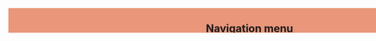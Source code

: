 <!DOCTYPE html>
<html lang="ru">
    <head>
        <link rel="stylesheet" href="dogs.css">
        <meta charset = "utf-8">
        <title>Dogs</title>
        <meta name="viewport" content="width=device-width">
    </head>
    <style>
    section{
    height: 100vh;
}
header{
    background-color:darksalmon;
    height: 50px;
    position: fixed;
    width: 100%;
    transition: 1s;
    overflow: hidden
}

header:hover{
    height: 150px;
    transition: 1s
}

a{
    font-family: fantasy;
    text-decoration: none;

}

section{
    padding-top: 30px;
}

@keyframes sec{
    from{
        background-image: url(super/photo_2020-04-23_17-20-26.jpg)
    }
    25%{
        background-image:url(super/photo_2020-04-23_17-20-24.jpg)   
    }
    50%{
        background-image:url(super/po.jpg)
    }
    75%{
        background-image:url(super/photo_2020-04-23_18-09-00.jpg);
    }
    to{
        background-image: url(super/photo_2020-04-23_17-20-26.jpg)
    }
}

.sec1{
    animation: sec 20s infinite;
    background-size: 1280px 850px;
    padding-top: 50px;
}

h1{
    align-content: center;
    text-align: center;
    font-family: cursive;
}

h2{
    align-content: center;
    text-align: center;
}

h3{
    font-size: 30px;
    text-align: center;
}

body{
    margin: 0;
}

.sec2{
}

.sec3{
    background-color: 
}

.div{
    height: 100%;
    width: 33%;
    display: inline-block;
    background-color: peachpuff;
}

div{
    height: 80%;
    display: inline-block;
}

.a1{
    background-image: url(super/x_857b4682.jpg);
    width: 25%;
}

.a2{
    width: 73%;
    background-color: dimgrey;
}

img{
    background-size:400px 300px; 
}

.sec4{
    background-color:floralwhite;
}

footer{
    background-color:white;
}
    </style>
    <body>
        <header>
            <h2>Navigation menu</h2>
            <nav>
                <ul>
                    <li><a href="#2">Main Information</a></li>
                    <li><a href="#3">Photo Gallery</a></li>
                    <li><a href="#4">Contacts</a></li>
                </ul>
            </nav>
        </header>
        <section class="sec1">
            <h1>YOUR BEST FRIEND`S SECRETS</h1>
            <p></p>
        </section>
        <section class="sec2" id="2">
            <div class="div"><h3>Info</h3></div>
            <div class="div"><h3>Info</h3></div>
            <div class="div"><h3>Info</h3></div>
        </section>
        <section id="3" class="sec3"></section>
        <section id="4" class="sec4">
            <h3>Contacts</h3>
            <div class="a1"></div>
            <div class="a2"></div>
        </section>
        <footer>
            <p>Author: Anastasia</p>
            <p>Сreator:Elisey Shinkarev</p>
        </footer>
    </body>
</html>
